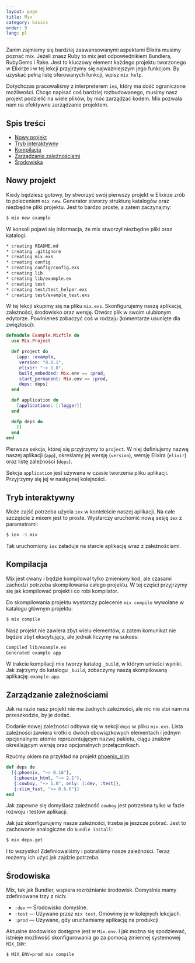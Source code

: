```yaml
---
layout: page
title: Mix
category: basics
order: 9
lang: pl
---
```


Zanim zajmiemy się bardziej zaawansowanymi aspektami Elixira musimy poznać mix. Jeżeli znasz Ruby to mix jest 
odpowiednikiem Bundlera, RubyGems i Rake. Jest to kluczowy element każdego projektu tworzonego w Elixirze i w 
tej lekcji przyjrzymy się najważniejszym jego funkcjom. By uzyskać pełną listę oferowanych funkcji, wpisz `mix help`.

Dotychczas pracowaliśmy z interpreterem `iex`, który ma dość ograniczone możliwości. Chcąc napisać coś bardziej 
rozbudowanego, musimy nasz projekt podzielić na wiele plików, by móc zarządzać kodem. Mix pozwala nam na efektywne 
zarządzanie projektem.   

## Spis treści

- [Nowy projekt](#Nowy_projekt)
- [Tryb interaktywny](#Tryb-interaktywny)
- [Kompilacja](#Kompilacja)
- [Zarządzanie zależnościami](#Zarządzanie-zależnościami)
- [Środowiska](#Środowiska)

## Nowy projekt

Kiedy będziesz gotowy, by stworzyć swój pierwszy projekt w Elixirze zrób to poleceniem `mix new`. Generator stworzy 
strukturę katalogów oraz niezbędne pliki projektu. Jest to bardzo proste, a zatem zaczynajmy:

```bash
$ mix new example
```

W konsoli pojawi się informacja, że mix stworzył niezbędne pliki oraz katalogi:

```bash
* creating README.md
* creating .gitignore
* creating mix.exs
* creating config
* creating config/config.exs
* creating lib
* creating lib/example.ex
* creating test
* creating test/test_helper.exs
* creating test/example_test.exs
```

W tej lekcji skupimy się na pliku `mix.exs`. Skonfigurujemy naszą aplikację, zależności, środowisko oraz wersję. 
Otwórz plik w swoim ulubionym edytorze. Powinieneś zobaczyć coś w rodzaju (komentarze usunięte dla zwięzłości):

```elixir
defmodule Example.Mixfile do
  use Mix.Project

  def project do
    [app: :example,
     version: "0.0.1",
     elixir: "~> 1.0",
     build_embedded: Mix.env == :prod,
     start_permanent: Mix.env == :prod,
     deps: deps]
  end

  def application do
    [applications: [:logger]]
  end

  defp deps do
    []
  end
end
```

Pierwsza sekcja, której się przyjrzymy to `project`.  W niej definiujemy nazwę naszej aplikacji (`app`), określamy jej 
wersję (`version`), wersję Elixira (`elixir`) oraz listę zależności (`deps`).

Sekcja `application` jest używana w czasie tworzenia pliku aplikacji. Przyjrzymy się jej w następnej kolejności.

## Tryb interaktywny

Może zajść potrzeba użycia `iex` w kontekście naszej aplikacji.  Na całe szczęście z mixem jest to proste. 
Wystarczy uruchomić nową sesję `iex` z parametrami:

```bash
$ iex -S mix
```

Tak uruchomiony `iex` załaduje na starcie aplikację wraz z zależnościami.

## Kompilacja

Mix jest cwany i będzie kompilował tylko zmieniony kod, ale czasami zachodzi potrzeba skompilowania całego projektu. 
W tej części przyjrzymy się jak kompilować projekt i co robi kompilator.

Do skompilowania projektu wystarczy polecenie `mix compile` wywołane w katalogu głównym projektu:

```bash
$ mix compile
```

Nasz projekt nie zawiera zbyt wielu elementów, a zatem komunikat nie będzie zbyt ekscytujący, ale jednak liczymy na 
sukces: 

```bash
Compiled lib/example.ex
Generated example app
```

W trakcie kompilacji mix tworzy katalog `_build`, w którym umieści wyniki. Jak zajrzymy do katalogu `_build`, 
zobaczymy naszą skompilowaną aplikację: `example.app`.

## Zarządzanie zależnościami

Jak na razie nasz projekt nie ma żadnych zależności, ale nic nie stoi nam na przeszkodzie, by je dodać.

Dodanie nowej zależności odbywa się w sekcji `deps` w pliku `mix.exs`. Lista zależności zawiera krotki o dwóch 
obowiązkowych elementach i jednym opcjonalnym: atomie reprezentującym nazwę pakietu, ciągu znaków określającym wersję
 oraz opcjonalnych przełącznikach. 
    
Rzućmy okiem na przykład na projekt [phoenix_slim](https://github.com/doomspork/phoenix_slim):

```elixir
def deps do
  [{:phoenix, "~> 0.16"},
   {:phoenix_html, "~> 2.1"},
   {:cowboy, "~> 1.0", only: [:dev, :test]},
   {:slim_fast, ">= 0.6.0"}]
end
```

Jak zapewne się domyślasz zależność `cowboy` jest potrzebna tylko w fazie rozwoju i testów aplikacji.

Jak już skonfigurujemy nasze zależności, trzeba je jeszcze pobrać. Jest to zachowanie analogiczne do `bundle install`:

```bash
$ mix deps.get
```

I to wszystko! Zdefiniowaliśmy i pobraliśmy nasze zależności. Teraz możemy ich użyć jak zajdzie potrzeba.

## Środowiska

Mix, tak jak Bundler, wspiera rozróżnianie środowisk. Domyślnie mamy zdefiniowane trzy z nich:

+ `:dev` — Środowisko domyślne.
+ `:test` — Używane przez `mix test`. Omówimy je w kolejnych lekcjach.
+ `:prod` — Używane, gdy uruchamiamy aplikację na produkcji.

Aktualne środowisko dostępne jest w `Mix.env`.  I jak można się spodziewać, istnieje możliwość skonfigurowania go 
za pomocą zmiennej systemowej `MIX_ENV`:

```bash
$ MIX_ENV=prod mix compile
```
